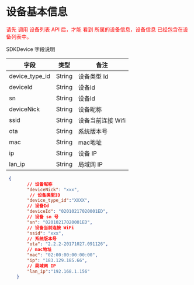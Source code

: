 # 设备基本信息

<font color="red">请先 调用 设备列表 API 后，才能 看到 所属的设备信息，设备信息 已经包含在设备列表中。</font>

SDKDevice 字段说明

| 字段 | 类型  | 备注 |
| --- | ---  | --- |
| device_type_id | String | 设备类型 Id  | 
| deviceId | String | 设备Id  | 
| sn | String | 设备Id  |
| deviceNick | String | 设备昵称| 
| ssid | String | 设备当前连接    Wifi  | 
| ota | String | 系统版本号  | 
| mac | String | mac地址  | 
| ip | String | 设备 IP  | 
| lan_ip | String | 局域网 IP  | 

```json
 {
        // 设备昵称
        "deviceNick": "xxx",
         // 设备类型ID
        "device_type_id":"XXXX",
        // 设备Id          
        "deviceId": "02010217020001ED",
        // 设备 sn 号
        "sn": "02010217020001ED",
        // 设备当前连接 WiFi
        "ssid": "xxx",
        // 系统版本号
        "ota": "2.2.2-20171027.091126",
        // mac地址
        "mac": "02:00:00:00:00:00",
        "ip": "183.129.185.66",
        // 局域网 IP    
        "lan_ip":"192.168.1.156"
    }
```

